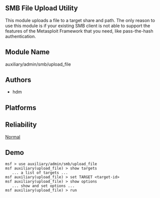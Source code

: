## SMB File Upload Utility

This module uploads a file to a target share and path. The 
only reason to use this module is if your existing SMB 
client is not able to support the features of the Metasploit 
Framework that you need, like pass-the-hash authentication.


## Module Name
auxiliary/admin/smb/upload_file

## Authors
* hdm





## Platforms


## Reliability
[Normal](https://github.com/rapid7/metasploit-framework/wiki/Exploit-Ranking)

## Demo

```
msf > use auxiliary/admin/smb/upload_file
msf auxiliary(upload_file) > show targets
   ... a list of targets ...
msf auxiliary(upload_file) > set TARGET <target-id>
msf auxiliary(upload_file) > show options
   ... show and set options ...
msf auxiliary(upload_file) > run
```
    
    